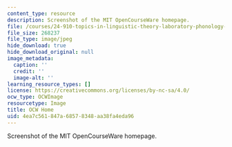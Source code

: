 ```yaml
---
content_type: resource
description: Screenshot of the MIT OpenCourseWare homepage.
file: /courses/24-910-topics-in-linguistic-theory-laboratory-phonology-spring-2007/4ea7c561847a68578348aa38fa4eda96_hme_prof2.jpg
file_size: 268237
file_type: image/jpeg
hide_download: true
hide_download_original: null
image_metadata:
  caption: ''
  credit: ''
  image-alt: ''
learning_resource_types: []
license: https://creativecommons.org/licenses/by-nc-sa/4.0/
ocw_type: OCWImage
resourcetype: Image
title: OCW Home
uid: 4ea7c561-847a-6857-8348-aa38fa4eda96
---
```

Screenshot of the MIT OpenCourseWare homepage.